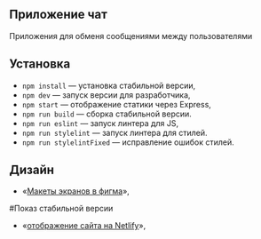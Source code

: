## Приложение чат
Приложения для обменя сообщениями между пользователями

## Установка

- `npm install` — установка стабильной версии,
- `npm dev` — запуск версии для разработчика,
- `npm start` — отображение статики через Express,
- `npm run build` — сборка стабильной версии.
- `npm run eslint` — запуск линтера для JS,
- `npm run stylelint` — запуск линтера для стилей.
- `npm run stylelintFixed` — исправление ошибок стилей.

## Дизайн
- «[Макеты экранов в фигма](https://www.figma.com/file/vpmKIFUeQuiuCdSBtU456a/messanger?node-id=0%3A1)»,

#Показ стабильной версии 

- «[отображение сайта на Netlify](https://nostalgic-euler-35567b.netlify.app/)»,

